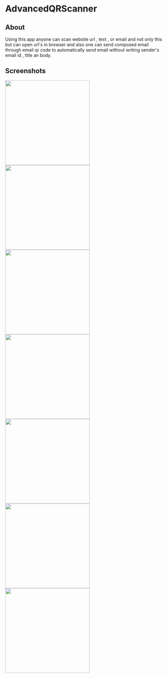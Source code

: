 # AdvancedQRScanner

## About
Using this app anyone can scan website url , text , or email and not only this but can open url's in browser and also one can send composed email through email qr code to automatically send email without writing sender's email id , title an body.


## Screenshots

<img src="https://user-images.githubusercontent.com/42689087/179346689-5e2eee85-5e9f-46de-a056-7d3e7b393900.jpg" width="270"/> <img src="https://user-images.githubusercontent.com/42689087/179346834-1ab11396-e7ce-4424-a331-01bae38f2a46.jpg" width="270"/> <img src="https://user-images.githubusercontent.com/42689087/179346862-0e19f68c-7b2c-4e66-bd57-f67ed6e346f9.jpg" width="270"/> <img src="https://user-images.githubusercontent.com/42689087/179346916-953c686c-d38a-44bd-8385-166577cd75cd.jpg" width="270"/> <img src="https://user-images.githubusercontent.com/42689087/179347042-e240054b-e1f7-459d-bb0f-347c42d768e7.jpg" width="270"/>   <img src="https://user-images.githubusercontent.com/42689087/179347075-f8cdfb16-ea54-455b-95ab-72ffd263f9d7.jpg" width="270"/>   <img src="https://user-images.githubusercontent.com/42689087/179347112-dd8b084a-21d0-471d-b8ed-df9e9de92d14.jpg" width="270"/> 

